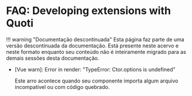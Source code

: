 # FAQ: Developing extensions with Quoti

!!! warning "Documentação descontinuada"
    Esta página faz parte de uma versão descontinuada da documentação. Está presente neste acervo e neste formato enquanto seu conteúdo não é inteiramente migrado para as demais sessões desta documentação.





- [Vue warn]: Error in render: "TypeError: Ctor.options is undefined”
    
    Este arro acontece quando seu componente importa algum arquivo incompatível ou com código quebrado.
